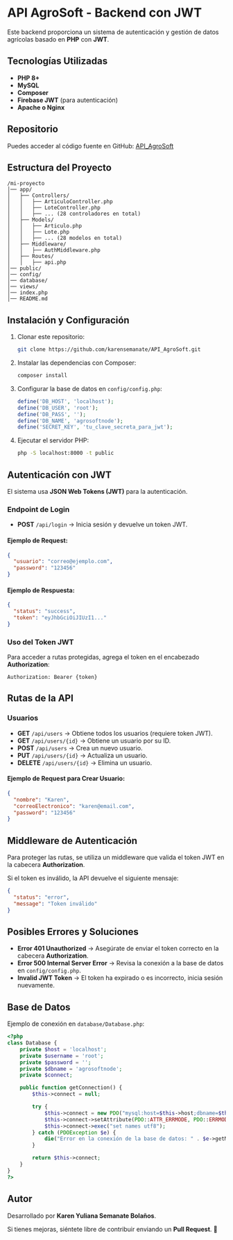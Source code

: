 # API AgroSoft - Backend con JWT

Este backend proporciona un sistema de autenticación y gestión de datos agrícolas basado en **PHP** con **JWT**.

## Tecnologías Utilizadas

- **PHP 8+**
- **MySQL**
- **Composer**
- **Firebase JWT** (para autenticación)
- **Apache o Nginx**

## Repositorio

Puedes acceder al código fuente en GitHub:
[API_AgroSoft](https://github.com/karensemanate/API_AgroSoft.git)

## Estructura del Proyecto

```
/mi-proyecto
│── app/
│   ├── Controllers/
│   │   ├── ArticuloController.php
│   │   ├── LoteController.php
│   │   ├── ... (28 controladores en total)
│   ├── Models/
│   │   ├── Articulo.php
│   │   ├── Lote.php
│   │   ├── ... (28 modelos en total)
│   ├── Middleware/
│   │   ├── AuthMiddleware.php
│   ├── Routes/
│   │   ├── api.php
│── public/
│── config/
│── database/
│── views/
│── index.php
│── README.md
```

## Instalación y Configuración

1. Clonar este repositorio:
   ```bash
   git clone https://github.com/karensemanate/API_AgroSoft.git
   ```
2. Instalar las dependencias con Composer:
   ```bash
   composer install
   ```
3. Configurar la base de datos en `config/config.php`:
   ```php
   define('DB_HOST', 'localhost');
   define('DB_USER', 'root');
   define('DB_PASS', '');
   define('DB_NAME', 'agrosoftnode');
   define('SECRET_KEY', 'tu_clave_secreta_para_jwt');
   ```
4. Ejecutar el servidor PHP:
   ```bash
   php -S localhost:8000 -t public
   ```

## Autenticación con JWT

El sistema usa **JSON Web Tokens (JWT)** para la autenticación.

### Endpoint de Login
- **POST** `/api/login` → Inicia sesión y devuelve un token JWT.

#### Ejemplo de Request:
```json
{
  "usuario": "correo@ejemplo.com",
  "password": "123456"
}
```

#### Ejemplo de Respuesta:
```json
{
  "status": "success",
  "token": "eyJhbGciOiJIUzI1..."
}
```

### Uso del Token JWT
Para acceder a rutas protegidas, agrega el token en el encabezado **Authorization**:
```
Authorization: Bearer {token}
```

## Rutas de la API

### Usuarios
- **GET** `/api/users` → Obtiene todos los usuarios (requiere token JWT).
- **GET** `/api/users/{id}` → Obtiene un usuario por su ID.
- **POST** `/api/users` → Crea un nuevo usuario.
- **PUT** `/api/users/{id}` → Actualiza un usuario.
- **DELETE** `/api/users/{id}` → Elimina un usuario.

#### Ejemplo de Request para Crear Usuario:
```json
{
  "nombre": "Karen",
  "correoElectronico": "karen@email.com",
  "password": "123456"
}
```

## Middleware de Autenticación

Para proteger las rutas, se utiliza un middleware que valida el token JWT en la cabecera **Authorization**.

Si el token es inválido, la API devuelve el siguiente mensaje:
```json
{
  "status": "error",
  "message": "Token inválido"
}
```

## Posibles Errores y Soluciones

- **Error 401 Unauthorized** → Asegúrate de enviar el token correcto en la cabecera **Authorization**.
- **Error 500 Internal Server Error** → Revisa la conexión a la base de datos en `config/config.php`.
- **Invalid JWT Token** → El token ha expirado o es incorrecto, inicia sesión nuevamente.

## Base de Datos

Ejemplo de conexión en `database/Database.php`:
```php
<?php
class Database {
    private $host = 'localhost';
    private $username = 'root';
    private $password = '';
    private $dbname = 'agrosoftnode';
    private $connect;

    public function getConnection() {
        $this->connect = null;

        try {
            $this->connect = new PDO("mysql:host=$this->host;dbname=$this->dbname", $this->username, $this->password);
            $this->connect->setAttribute(PDO::ATTR_ERRMODE, PDO::ERRMODE_EXCEPTION);
            $this->connect->exec("set names utf8");
        } catch (PDOException $e) {
            die("Error en la conexión de la base de datos: " . $e->getMessage()); 
        }

        return $this->connect;
    }
}
?>
```

## Autor

Desarrollado por **Karen Yuliana Semanate Bolaños**.

Si tienes mejoras, siéntete libre de contribuir enviando un **Pull Request**. 🚀

